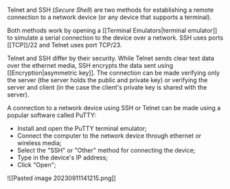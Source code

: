 Telnet and SSH (*Secure Shell*) are two methods for establishing a remote connection to a network device (or any device that supports a terminal).

Both methods work by opening a [[Terminal Emulators|terminal emulator]] to simulate a serial connection to the device over a network. SSH uses ports [[TCP]]/22 and Telnet uses port TCP/23.

Telnet and SSH differ by their security. While Telnet sends clear text data over the ethernet media, SSH encrypts the data sent using [[Encryption|asymmetric key]]. The connection can be made verifying only the server (the server holds the public and private key) or verifying the server and client (in the case the client's private key is shared with the server).

A connection to a network device using SSH or Telnet can be made using a popular software called PuTTY:

- Install and open the PuTTY terminal emulator;
- Connect the computer to the network device through ethernet or wireless media;
- Select the "SSH" or "Other" method for connecting the device;
- Type in the device's IP address;
- Click "Open";

![[Pasted image 20230911141215.png]]